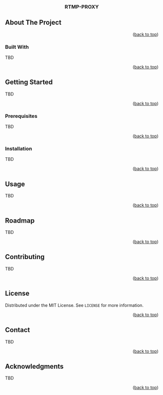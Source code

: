 <h3 align="center">RTMP-PROXY</h3>

## About The Project

<p align="right">(<a href="#top">back to top</a>)</p>

### Built With

TBD

<p align="right">(<a href="#top">back to top</a>)</p>

## Getting Started

TBD

<p align="right">(<a href="#top">back to top</a>)</p>

### Prerequisites

TBD

<p align="right">(<a href="#top">back to top</a>)</p>

### Installation

TBD

<p align="right">(<a href="#top">back to top</a>)</p>

## Usage

TBD

<p align="right">(<a href="#top">back to top</a>)</p>

## Roadmap

TBD

<p align="right">(<a href="#top">back to top</a>)</p>

## Contributing

TBD

<p align="right">(<a href="#top">back to top</a>)</p>

## License

Distributed under the MIT License. See `LICENSE` for more information.

<p align="right">(<a href="#top">back to top</a>)</p>

## Contact

TBD

<p align="right">(<a href="#top">back to top</a>)</p>

## Acknowledgments

TBD

<p align="right">(<a href="#top">back to top</a>)</p>
